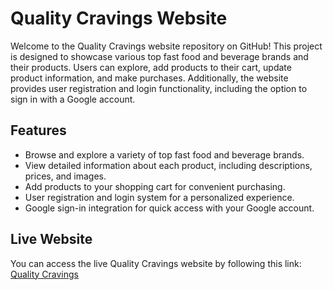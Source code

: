 # Quality Cravings Website

Welcome to the Quality Cravings website repository on GitHub! This project is designed to showcase various top fast food and beverage brands and their products. Users can explore, add products to their cart, update product information, and make purchases. Additionally, the website provides user registration and login functionality, including the option to sign in with a Google account.

## Features

- Browse and explore a variety of top fast food and beverage brands.
- View detailed information about each product, including descriptions, prices, and images.
- Add products to your shopping cart for convenient purchasing.
- User registration and login system for a personalized experience.
- Google sign-in integration for quick access with your Google account.

## Live Website

You can access the live Quality Cravings website by following this link: [Quality Cravings](https://brandshop-2e126.web.app/)

